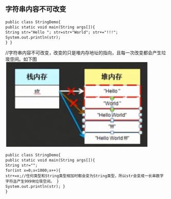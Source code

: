 ## 字符串内容不可改变
```
public class StringDemo{
public static void main(String args[]){
String str="Hello "; str=str+"World"; str+="!!!"; System.out.println(str);
} }
```
//字符串内容不可改变，改变的只是堆内存地址的指向，且每一次改变都会产生垃圾空间。如下图
![](../../images/1560251200263.jpg)

```
public class StringDemo{
public static void main(String args[]){
String str="";
for(int x=0;x<1000;x++){
str+=x;//任何类型和String类型相加时都会变为String类型，所以str会变成一长串数字字符且产生999块垃圾空间。 }
System.out.println(str); }
}

```